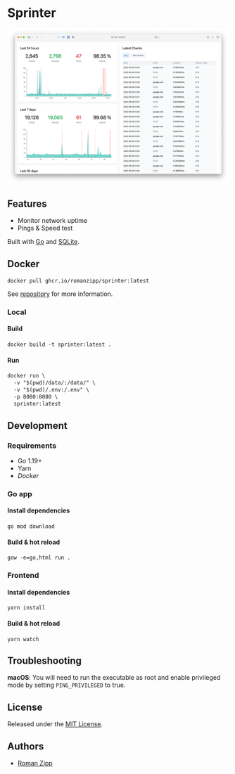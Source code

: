 # Sprinter

![](preview.png)

## Features

- Monitor network uptime
- Pings & Speed test

Built with [Go](https://go.dev/) and [SQLite](https://sqlite.org/).

## Docker

```
docker pull ghcr.io/romanzipp/sprinter:latest
```

See [repository](https://github.com/romanzipp/Sprinter/pkgs/container/sprinter) for more information.

### Local

#### Build

```shell
docker build -t sprinter:latest .
```

#### Run

```shell
docker run \
  -v "$(pwd)/data/:/data/" \
  -v "$(pwd)/.env:/.env" \
  -p 8080:8080 \
  sprinter:latest
```

## Development

### Requirements

- Go 1.19+
- Yarn
- _Docker_

### Go app

#### Install dependencies

```
go mod download
```

#### Build & hot reload

```shell
gow -e=go,html run .
```

### Frontend

#### Install dependencies

```
yarn install
```

#### Build & hot reload

```shell
yarn watch
```

## Troubleshooting

**macOS**: You will need to run the executable as root and enable privileged mode by setting `PING_PRIVILEGED` to true.

## License

Released under the [MIT License](LICENSE.md).

## Authors

- [Roman Zipp](https://github.com/romanzipp)
